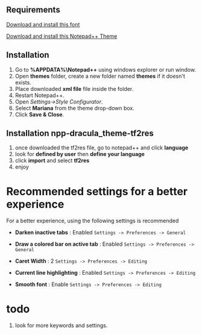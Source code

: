 ## Requirements

[Download and install this font](https://github.com/tonsky/FiraCode)

[Download and install this Notepad++ Theme](https://raw.githubusercontent.com/Codextor/npp-mariana-theme/master/Mariana.xml)

## Installation

1. Go to **%APPDATA%\Notepad++** using windows explorer or run window.
2. Open **themes** folder, create a new folder named **themes** if it doesn't exists.
3. Place downloaded **xml file** file inside the folder.
4. Restart Notepad++.
5. Open *Settings->Style Configurator*.
6. Select **Mariana** from the theme drop-down box.
7. Click **Save & Close**.

## Installation npp-dracula_theme-tf2res

1. once downloaded the tf2res file, go to notepad++ and click **language**
2. look for **defined by user** then **define your language**
3. click **import** and select **tf2res**
4. enjoy

# Recommended settings for a better experience

For a better experience, using the following settings is recommended

- **Darken inactive tabs** : Enabled
`Settings -> Preferences -> General`

- **Draw a colored bar on active tab** : Enabled
`Settings -> Preferences -> General`

- **Caret Width** : 2
`Settings -> Preferences -> Editing`

- **Current line highlighting** : Enabled
`Settings -> Preferences -> Editing`

- **Smooth font** : Enable
`Settings -> Preferences -> Editing`

# todo

1. look for more keywords and settings.